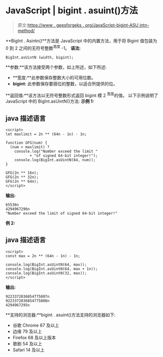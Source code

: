 # JavaScript | bigint . asuint()方法

> 原文:[https://www . geesforgeks . org/JavaScript-bigint-ASU intn-method/](https://www.geeksforgeeks.org/javascript-bigint-asuintn-method/)

**BigInt . Asintn()**方法是 JavaScript 中的内置方法，用于将 Bigint 值包装为 0 到 2 之间的无符号整数<sup>宽度</sup> -1。
**语法:**

```
BigInt.asUintN (width, bigint);
```

**参数:**该方法接受两个参数，如上所述，如下所述:

*   **宽度:**此参数保存整数大小的可用位数。
*   **bigint:** 此参数保存要箝位的整数，以适合所提供的位。

**返回值:**该方法以无符号整数形式返回 bigint 模 2 <sup>宽度</sup>的值。
以下示例说明了 JavaScript 中的 BigInt.asUintN()方法:
**示例 1:**

## java 描述语言

```
<script>
let maxlimit = 2n ** (64n - 1n) - 1n;

function GFG(num) {
  (num > maxlimit) ?
    console.log("Number exceed the limit "
           + "of signed 64-bit integer!");
    console.log(BigInt.asUintN(64, num));
}

GFG(2n ** 16n);
GFG(2n ** 32n);
GFG(2n ** 64n);
</script>    
```

**输出:**

```
65536n
4294967296n
"Number exceed the limit of signed 64-bit integer!"
```

**例 2:**

## java 描述语言

```
<script>
const max = 2n ** (64n - 1n) - 1n;

console.log(BigInt.asUintN(64, max));
console.log(BigInt.asUintN(64, max + 1n));
console.log(BigInt.asUintN(32, max));
</script>
```

**输出:**

```
9223372036854775807n
9223372036854775808n
4294967295n
```

**支持的浏览器:**bigint . asuint()方法支持的浏览器如下:

*   谷歌 Chrome 67 及以上
*   边缘 79 及以上
*   Firefox 68 及以上版本
*   歌剧 54 及以上
*   Safari 14 及以上